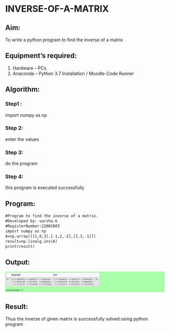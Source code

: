 # INVERSE-OF-A-MATRIX
## Aim:
To write a python program to find the inverse of a matrix
## Equipment’s required:
1. 	Hardware – PCs
2. 	Anaconda – Python 3.7 Installation / Moodle-Code Runner
## Algorithm:
### Step1 : 
import numpy as np
### Step 2: 
enter the values
### Step 3: 
do the program
### Step 4: 
this program is executed successfully

## Program:
```
#Program to find the inverse of a matrix.
#Developed by: varsha.G
#RegisterNumber:22002003
import numpy as np
A=np.array([[1,0,3],[-1,2,-2],[2,3,-1]])
result=np.linalg.inv(A)
print(result)
```
## Output:
!['OUTPUT'](/inverseofamatrix.png)
## Result:
Thus the inverse of given matrix is successfully solved using python program

